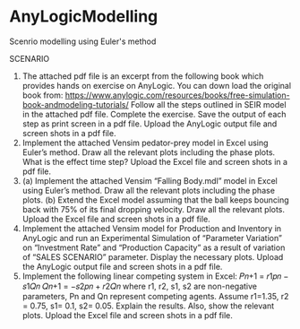 # AnyLogicModelling

Scenrio modelling using Euler's method

SCENARIO

1. The attached pdf file is an excerpt from the following book which provides
   hands on exercise on AnyLogic. You can down load the original book from:
   https://www.anylogic.com/resources/books/free-simulation-book-andmodeling-tutorials/
   Follow all the steps outlined in SEIR model in the attached pdf file.
   Complete the exercise. Save the output of each step as print screen in a pdf
   file. Upload the AnyLogic output file and screen shots in a pdf file.
2. Implement the attached Vensim pedator-prey model in Excel using Euler’s
   method. Draw all the relevant plots including the phase plots. What is the
   effect time step? Upload the Excel file and screen shots in a pdf file.
3. (a) Implement the attached Vensim “Falling Body.mdl” model in Excel
   using Euler’s method. Draw all the relevant plots including the phase plots.
   (b) Extend the Excel model assuming that the ball keeps bouncing back with
   75% of its final dropping velocity. Draw all the relevant plots. Upload the
   Excel file and screen shots in a pdf file.
4. Implement the attached Vensim model for Production and Inventory in
   AnyLogic and run an Experimental Simulation of “Parameter Variation” on
   “Investment Rate” and “Production Capacity” as a result of variation of
   “SALES SCENARIO” parameter. Display the necessary plots. Upload the
   AnyLogic output file and screen shots in a pdf file.
5. Implement the following linear competing system in Excel:
   𝑃𝑛+1 = 𝑟1𝑝𝑛 − 𝑠1𝑄𝑛
   𝑄𝑛+1 = −𝑠2𝑝𝑛 + 𝑟2𝑄𝑛
   where r1, r2, s1, s2 are non-negative parameters, Pn and Qn represent
   competing agents. Assume r1=1.35, r2 = 0.75, s1= 0.1, s2= 0.05. Explain the
   results. Also, show the relevant plots. Upload the Excel file and screen shots
   in a pdf file.

